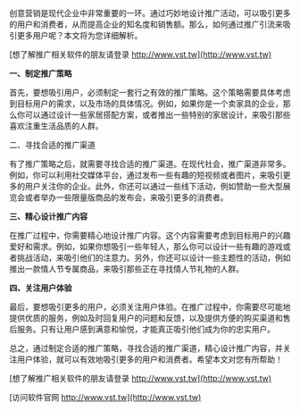 创意营销是现代企业中非常重要的一环。通过巧妙地设计推广活动，可以吸引更多的用户和消费者，从而提高企业的知名度和销售额。那么，如何通过推广引流来吸引更多用户呢？本文将为您详细解析。

[想了解推广相关软件的朋友请登录 http://www.vst.tw](http://www.vst.tw)

**一、制定推广策略**

首先，要想吸引用户，必须制定一套行之有效的推广策略。这个策略需要具体考虑到目标用户的需求，以及市场的具体情况。例如，如果你是一个卖家具的企业，那么你可以通过设计一些家居搭配方案，或者推出一些特别的家居设计，来吸引那些喜欢注重生活品质的人群。

二、寻找合适的推广渠道

有了推广策略之后，就需要寻找合适的推广渠道。在现代社会，推广渠道非常多。例如，你可以利用社交媒体平台，通过发布一些有趣的短视频或者图片，来吸引更多的用户关注你的企业。此外，你还可以通过一些线下活动，例如赞助一些大型展览会或者举办一些限量版商品的发布会，来吸引更多的消费者。

**三、精心设计推广内容**

在推广过程中，你需要精心地设计推广内容。这个内容需要考虑到目标用户的兴趣爱好和需求。例如，如果你想吸引一些年轻人，那么你可以设计一些有趣的游戏或者挑战活动，来吸引他们的注意力。另外，你还可以设计一些主题性的活动，例如推出一款情人节专属商品，来吸引那些正在寻找情人节礼物的人群。

**四、关注用户体验**

最后，要想吸引更多的用户，必须关注用户体验。在推广过程中，你需要尽可能地提供优质的服务，例如及时回复用户的问题和反馈，以及提供方便的购买渠道和售后服务。只有让用户感到满意和愉悦，才能真正吸引他们成为你的忠实用户。

总之，通过制定合适的推广策略，寻找合适的推广渠道，精心设计推广内容，并关注用户体验，就可以有效地吸引更多的用户和消费者。希望本文对您有所帮助！

[想了解推广相关软件的朋友请登录 http://www.vst.tw](http://www.vst.tw)


[访问软件官网 http://www.vst.tw](http://www.vst.tw)
